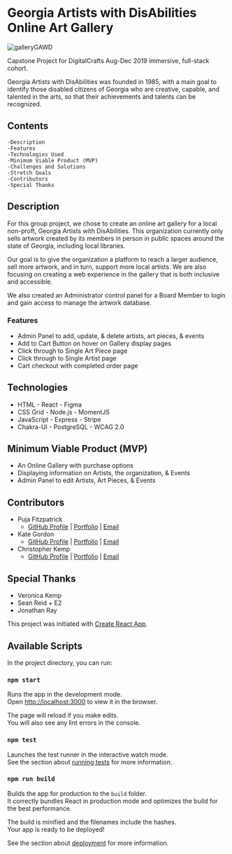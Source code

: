 # Georgia Artists with DisAbilities Online Art Gallery

![galleryGAWD](https://user-images.githubusercontent.com/54558374/78060122-00bea880-7359-11ea-90b1-25f3e4d795b0.gif)

Capstone Project for DigitalCrafts Aug-Dec 2019 immersive, full-stack cohort.

Georgia Artists with DisAbilities was founded in 1985, with a main goal to identify those disabled citizens of Georgia who are creative, capable, and talented in the arts, so that their achievements and talents can be recognized.

## Contents

    -Description
    -Features
    -Technologies Used
    -Minimum Viable Product (MVP)
    -Challenges and Solutions
    -Stretch Goals
    -Contributors
    -Special Thanks

## Description

For this group project, we chose to create an online art gallery for a local non-proft, Georgia Artists with DisAbilities. This organization currently only sells artwork created by its members in person in public spaces around the state of Georgia, including local libraries.

Our goal is to give the organization a platform to reach a larger audience, sell more artwork, and in turn, support more local artists. We are also focusing on creating a web experience in the gallery that is both inclusive and accessible.

We also created an Administrator control panel for a Board Member to login and gain access to manage the artwork database.

### Features

- Admin Panel to add, update, & delete artists, art pieces, & events
- Add to Cart Button on hover on Gallery display pages 
- Click through to Single Art Piece page 
- Click through to Single Artist page
- Cart checkout with completed order page 


## Technologies

- HTML - React - Figma
- CSS Grid - Node.js - MomentJS
- JavaScript - Express - Stripe
- Chakra-UI - PostgreSQL - WCAG 2.0

## Minimum Viable Product (MVP)

- An Online Gallery with purchase options 
- Displaying information on Artists, the organization, & Events 
- Admin Panel to edit Artists, Art Pieces, & Events 

## Contributors

- Puja Fitzpatrick
  - [GitHub Profile](https://github.com/pujafitz) | [Portfolio](https://pujafitz.com) | [Email](mailto:pujafitz@gmail.com)
- Kate Gordon
  - [GitHub Profile](https://github.com/kate-gordon) | [Portfolio](https://k8gordon.com) | [Email](mailto:kategordonnyc@gmail.com)
- Christopher Kemp
  - [GitHub Profile](https://github.com/cmkemp52) | [Portfolio](https://christopherkemp.dev) | [Email](mailto:cmkemp52@gmail.com)

## Special Thanks

- Veronica Kemp
- Sean Reid + E2
- Jonathan Ray

This project was initiated with [Create React App](https://github.com/facebook/create-react-app).

## Available Scripts

In the project directory, you can run:

### `npm start`

Runs the app in the development mode.<br />
Open [http://localhost:3000](http://localhost:3000) to view it in the browser.

The page will reload if you make edits.<br />
You will also see any lint errors in the console.

### `npm test`

Launches the test runner in the interactive watch mode.<br />
See the section about [running tests](https://facebook.github.io/create-react-app/docs/running-tests) for more information.

### `npm run build`

Builds the app for production to the `build` folder.<br />
It correctly bundles React in production mode and optimizes the build for the best performance.

The build is minified and the filenames include the hashes.<br />
Your app is ready to be deployed!

See the section about [deployment](https://facebook.github.io/create-react-app/docs/deployment) for more information.
